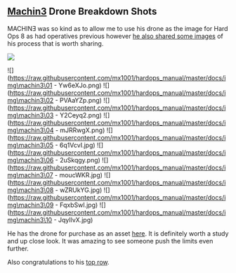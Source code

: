 ## [Machin3](https://twitter.com/machin3io) Drone Breakdown Shots

MACHINƎ was so kind as to allow me to use his drone as the image for Hard Ops 8 as had operatives previous however [he also shared some images](https://imgur.com/a/NBl4E) of his process that is worth sharing.

![](https://raw.githubusercontent.com/mx1001/hardops_manual/master/docs/img\machin3\H8mach.jpg)

![](https://raw.githubusercontent.com/mx1001/hardops_manual/master/docs/img\machin3\01 - Yw6eXJo.png)
![](https://raw.githubusercontent.com/mx1001/hardops_manual/master/docs/img\machin3\02 - PVAaYZp.png)
![](https://raw.githubusercontent.com/mx1001/hardops_manual/master/docs/img\machin3\03 - Y2Ceyq2.png)
![](https://raw.githubusercontent.com/mx1001/hardops_manual/master/docs/img\machin3\04 - mJRRwgX.png)
![](https://raw.githubusercontent.com/mx1001/hardops_manual/master/docs/img\machin3\05 - 6q1VcvI.jpg)
![](https://raw.githubusercontent.com/mx1001/hardops_manual/master/docs/img\machin3\06 - 2uSkqgy.png)
![](https://raw.githubusercontent.com/mx1001/hardops_manual/master/docs/img\machin3\07 - moucWKR.jpg)
![](https://raw.githubusercontent.com/mx1001/hardops_manual/master/docs/img\machin3\08 - wZRUkYG.jpg)
![](https://raw.githubusercontent.com/mx1001/hardops_manual/master/docs/img\machin3\09 - FqxbSwI.jpg)
![](https://raw.githubusercontent.com/mx1001/hardops_manual/master/docs/img\machin3\10 - JqyIlvX.jpg)

He has the drone for purchase as an asset [here](https://gumroad.com/l/thSZ). It is definitely worth a study and up close look. It was amazing to see someone push the limits even further.

Also congratulations to his [top row](https://blenderartists.org/forum/showthread.php?405105-The-Probe).
